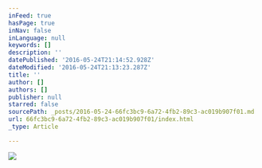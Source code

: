 ```yaml
---
inFeed: true
hasPage: true
inNav: false
inLanguage: null
keywords: []
description: ''
datePublished: '2016-05-24T21:14:52.928Z'
dateModified: '2016-05-24T21:13:23.287Z'
title: ''
author: []
authors: []
publisher: null
starred: false
sourcePath: _posts/2016-05-24-66fc3bc9-6a72-4fb2-89c3-ac019b907f01.md
url: 66fc3bc9-6a72-4fb2-89c3-ac019b907f01/index.html
_type: Article

---
```

![](https://the-grid-user-content.s3-us-west-2.amazonaws.com/8e8afa76-ff9a-4c76-a0fd-9a72bb61d218.jpg)